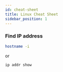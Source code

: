 ```yaml
---
id: cheat-sheet
title: Linux Cheat Sheet
sidebar_position: 1
---
```


### Find IP address

```bash
hostname -i
```

or 
```bash
ip addr show
```